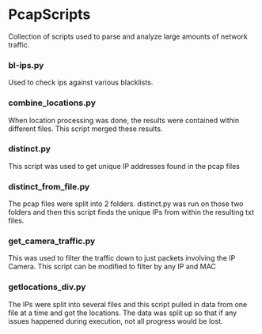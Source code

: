# PcapScripts

Collection of scripts used to parse and analyze large amounts of network traffic.






### bl-ips.py
Used to check ips against various blacklists.

### combine_locations.py
When location processing was done, the results were contained within different files. This script merged these results.

### distinct.py
This script was used to get unique IP addresses found in the pcap files

### distinct_from_file.py
The pcap files were split into 2 folders.  distinct.py was run on those two folders and then this script finds the unique IPs from within the resulting txt files.

### get_camera_traffic.py
This was used to filter the traffic down to just packets involving the IP Camera. This script can be modified to filter by any IP and MAC

### getlocations_div.py
The IPs were split into several files and this script pulled in data from one file at a time and got the locations. The data was split up so that if any issues happened during execution, not all progress would be lost.

  
